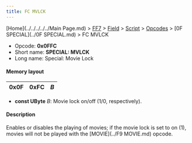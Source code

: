 ```yaml
---
title: FC MVLCK
---
```


[Home](../../../../../Main Page.md) > [FF7](../../../../../FF7.md) > [Field](../../../../Field.md) > [Script](../../../Script.md) > [Opcodes](../../Opcodes.md) > [0F SPECIAL](../0F SPECIAL.md) > FC MVLCK

-   Opcode: **0x0FFC**
-   Short name: **SPECIAL: MVLCK**
-   Long name: Special: Movie Lock

#### Memory layout

| 0x0F | 0xFC | *B* |
|------|------|-----|

-   **const UByte** *B*: Movie lock on/off (1/0, respectively).

#### Description

Enables or disables the playing of movies; if the movie lock is set to on (1), movies will not be played with the [MOVIE](../F9 MOVIE.md) opcode.
